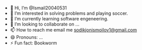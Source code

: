 - 👋 Hi, I’m @Ismail20040531
- 👀 I’m interested in solving problems and playing soccer.
- 🌱 I’m currently learning software engeneering.
- 💞️ I’m looking to collaborate on ...
- 📫 How to reach me email me sodikjonismoilov1@gmail.com
- 😄 Pronouns: ...
- ⚡ Fun fact: Bookworm

<!---
Ismail20040531/Ismail20040531 is a ✨ special ✨ repository because its `README.md` (this file) appears on your GitHub profile.
You can click the Preview link to take a look at your changes.
--->
